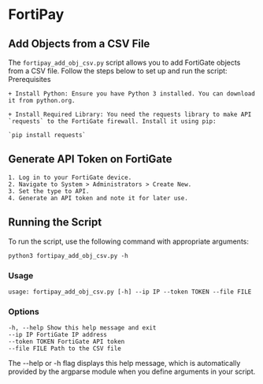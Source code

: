 # FortiPay
## Add Objects from a CSV File

The `fortipay_add_obj_csv.py` script allows you to add FortiGate objects from a CSV file. Follow the steps below to set up and run the script:
Prerequisites

    + Install Python: Ensure you have Python 3 installed. You can download it from python.org.

    + Install Required Library: You need the requests library to make API `requests` to the FortiGate firewall. Install it using pip:

    `pip install requests`

## Generate API Token on FortiGate

    1. Log in to your FortiGate device.
    2. Navigate to System > Administrators > Create New.
    3. Set the type to API.
    4. Generate an API token and note it for later use.

## Running the Script

To run the script, use the following command with appropriate arguments:

`python3 fortipay_add_obj_csv.py -h`

### Usage

`usage: fortipay_add_obj_csv.py [-h] --ip IP --token TOKEN --file FILE`

### Options

    -h, --help Show this help message and exit
    --ip IP FortiGate IP address
    --token TOKEN FortiGate API token
    --file FILE Path to the CSV file

The --help or -h flag displays this help message, which is automatically provided by the argparse module when you define arguments in your script.
